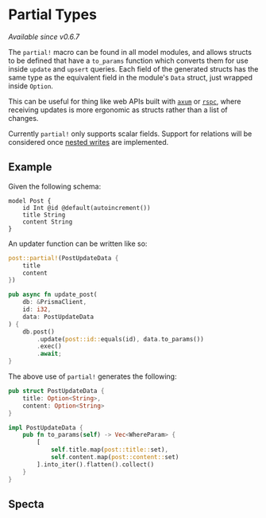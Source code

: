 # Partial  Types

_Available since v0.6.7_

The `partial!` macro can be found in all model modules,
and allows structs to be defined that have a `to_params` function which converts them for use inside `update` and `upsert` queries.
Each field of the generated structs has the same type as the equivalent field in the module's `Data` struct,
just wrapped inside `Option`.

This can be useful for thing like web APIs built with 
[`axum`](https://github.com/tokio-rs/axum) or 
[`rspc`](https://www.rspc.dev/),
where receiving updates is more ergonomic as structs rather than a list of changes. 

Currently `partial!` only supports scalar fields.
Support for relations will be considered once [nested writes](https://github.com/Brendonovich/prisma-client-rust/issues/44)
are implemented.

## Example

Given the following schema:

```prisma
model Post {
	id Int @id @default(autoincrement())
	title String
	content String
}
```

An updater function can be written like so:

```rust
post::partial!(PostUpdateData {
	title
	content
})

pub async fn update_post(
	db: &PrismaClient,
	id: i32,
	data: PostUpdateData
) {
	db.post()
		.update(post::id::equals(id), data.to_params())
		.exec()
		.await;
}
```

The above use of `partial!` generates the following:

```rust
pub struct PostUpdateData {
	title: Option<String>,
	content: Option<String>
}

impl PostUpdateData {
	pub fn to_params(self) -> Vec<WhereParam> {
		[
			self.title.map(post::title::set),
			self.content.map(post::content::set)
		].into_iter().flatten().collect()
	}
}
```


## Specta


